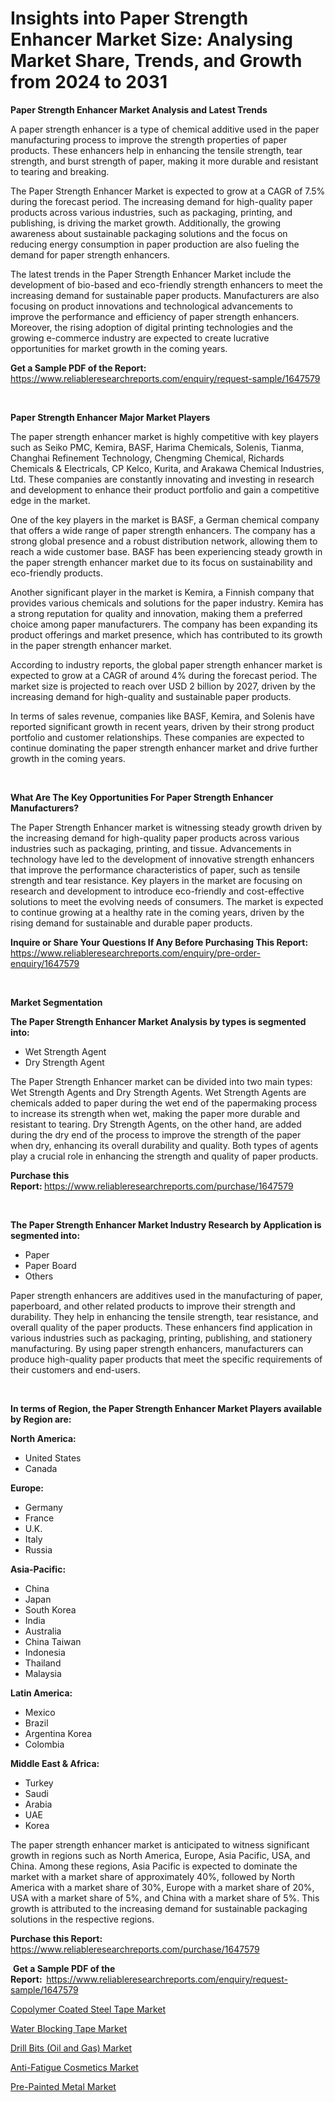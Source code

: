 <p><h1>Insights into Paper Strength Enhancer Market Size: Analysing Market Share, Trends, and Growth from 2024 to 2031</h1></p><p><strong>Paper Strength Enhancer Market Analysis and Latest Trends</strong></p>
<p><p>A paper strength enhancer is a type of chemical additive used in the paper manufacturing process to improve the strength properties of paper products. These enhancers help in enhancing the tensile strength, tear strength, and burst strength of paper, making it more durable and resistant to tearing and breaking.</p><p>The Paper Strength Enhancer Market is expected to grow at a CAGR of 7.5% during the forecast period. The increasing demand for high-quality paper products across various industries, such as packaging, printing, and publishing, is driving the market growth. Additionally, the growing awareness about sustainable packaging solutions and the focus on reducing energy consumption in paper production are also fueling the demand for paper strength enhancers.</p><p>The latest trends in the Paper Strength Enhancer Market include the development of bio-based and eco-friendly strength enhancers to meet the increasing demand for sustainable paper products. Manufacturers are also focusing on product innovations and technological advancements to improve the performance and efficiency of paper strength enhancers. Moreover, the rising adoption of digital printing technologies and the growing e-commerce industry are expected to create lucrative opportunities for market growth in the coming years.</p></p>
<p><strong>Get a Sample PDF of the Report:&nbsp;</strong> <a href="https://www.reliableresearchreports.com/enquiry/request-sample/1647579">https://www.reliableresearchreports.com/enquiry/request-sample/1647579</a></p>
<p>&nbsp;</p>
<p><strong>Paper Strength Enhancer Major Market Players</strong></p>
<p><p>The paper strength enhancer market is highly competitive with key players such as Seiko PMC, Kemira, BASF, Harima Chemicals, Solenis, Tianma, Changhai Refinement Technology, Chengming Chemical, Richards Chemicals & Electricals, CP Kelco, Kurita, and Arakawa Chemical Industries, Ltd. These companies are constantly innovating and investing in research and development to enhance their product portfolio and gain a competitive edge in the market.</p><p>One of the key players in the market is BASF, a German chemical company that offers a wide range of paper strength enhancers. The company has a strong global presence and a robust distribution network, allowing them to reach a wide customer base. BASF has been experiencing steady growth in the paper strength enhancer market due to its focus on sustainability and eco-friendly products.</p><p>Another significant player in the market is Kemira, a Finnish company that provides various chemicals and solutions for the paper industry. Kemira has a strong reputation for quality and innovation, making them a preferred choice among paper manufacturers. The company has been expanding its product offerings and market presence, which has contributed to its growth in the paper strength enhancer market.</p><p>According to industry reports, the global paper strength enhancer market is expected to grow at a CAGR of around 4% during the forecast period. The market size is projected to reach over USD 2 billion by 2027, driven by the increasing demand for high-quality and sustainable paper products.</p><p>In terms of sales revenue, companies like BASF, Kemira, and Solenis have reported significant growth in recent years, driven by their strong product portfolio and customer relationships. These companies are expected to continue dominating the paper strength enhancer market and drive further growth in the coming years.</p></p>
<p>&nbsp;</p>
<p><strong>What Are The Key Opportunities For Paper Strength Enhancer Manufacturers?</strong></p>
<p><p>The Paper Strength Enhancer market is witnessing steady growth driven by the increasing demand for high-quality paper products across various industries such as packaging, printing, and tissue. Advancements in technology have led to the development of innovative strength enhancers that improve the performance characteristics of paper, such as tensile strength and tear resistance. Key players in the market are focusing on research and development to introduce eco-friendly and cost-effective solutions to meet the evolving needs of consumers. The market is expected to continue growing at a healthy rate in the coming years, driven by the rising demand for sustainable and durable paper products.</p></p>
<p><strong>Inquire or Share Your Questions If Any Before Purchasing This Report:</strong> <a href="https://www.reliableresearchreports.com/enquiry/pre-order-enquiry/1647579">https://www.reliableresearchreports.com/enquiry/pre-order-enquiry/1647579</a></p>
<p>&nbsp;</p>
<p><strong>Market Segmentation</strong></p>
<p><strong>The Paper Strength Enhancer Market Analysis by types is segmented into:</strong></p>
<p><ul><li>Wet Strength Agent</li><li>Dry Strength Agent</li></ul></p>
<p><p>The Paper Strength Enhancer market can be divided into two main types: Wet Strength Agents and Dry Strength Agents. Wet Strength Agents are chemicals added to paper during the wet end of the papermaking process to increase its strength when wet, making the paper more durable and resistant to tearing. Dry Strength Agents, on the other hand, are added during the dry end of the process to improve the strength of the paper when dry, enhancing its overall durability and quality. Both types of agents play a crucial role in enhancing the strength and quality of paper products.</p></p>
<p><strong>Purchase this Report:&nbsp;</strong><a href="https://www.reliableresearchreports.com/purchase/1647579">https://www.reliableresearchreports.com/purchase/1647579</a></p>
<p>&nbsp;</p>
<p><strong>The Paper Strength Enhancer Market Industry Research by Application is segmented into:</strong></p>
<p><ul><li>Paper</li><li>Paper Board</li><li>Others</li></ul></p>
<p><p>Paper strength enhancers are additives used in the manufacturing of paper, paperboard, and other related products to improve their strength and durability. They help in enhancing the tensile strength, tear resistance, and overall quality of the paper products. These enhancers find application in various industries such as packaging, printing, publishing, and stationery manufacturing. By using paper strength enhancers, manufacturers can produce high-quality paper products that meet the specific requirements of their customers and end-users.</p></p>
<p>&nbsp;</p>
<p><strong>In terms of Region, the Paper Strength Enhancer Market Players available by Region are:</strong></p>
<p>
    <p> <strong> North America: </strong>
        <ul>
            <li>United States</li>
            <li>Canada</li>
        </ul>
        </p> 
    <p> <strong> Europe: </strong>
        <ul>
            <li>Germany</li>
            <li>France</li>
            <li>U.K.</li>
            <li>Italy</li>
            <li>Russia</li>
        </ul>
        </p> 
    <p> <strong> Asia-Pacific: </strong>
        <ul>
            <li>China</li>
            <li>Japan</li>
            <li>South Korea</li>
            <li>India</li>
            <li>Australia</li>
            <li>China Taiwan</li>
            <li>Indonesia</li>
            <li>Thailand</li>
            <li>Malaysia</li>
        </ul>
        </p> 
    <p> <strong> Latin America: </strong>
        <ul>
            <li>Mexico</li>
            <li>Brazil</li>
            <li>Argentina Korea</li>
            <li>Colombia</li>
        </ul>
        </p> 
    <p> <strong> Middle East & Africa: </strong>
        <ul>
            <li>Turkey</li>
            <li>Saudi</li>
            <li>Arabia</li>
            <li>UAE</li>
            <li>Korea</li>
        </ul>
    </p>
    </p>
<p><p>The paper strength enhancer market is anticipated to witness significant growth in regions such as North America, Europe, Asia Pacific, USA, and China. Among these regions, Asia Pacific is expected to dominate the market with a market share of approximately 40%, followed by North America with a market share of 30%, Europe with a market share of 20%, USA with a market share of 5%, and China with a market share of 5%. This growth is attributed to the increasing demand for sustainable packaging solutions in the respective regions.</p></p>
<p><strong>Purchase this Report: </strong><a href="https://www.reliableresearchreports.com/purchase/1647579">https://www.reliableresearchreports.com/purchase/1647579</a></p>
<p>&nbsp;<strong>Get a Sample PDF of the Report:&nbsp;&nbsp;</strong><a href="https://www.reliableresearchreports.com/enquiry/request-sample/1647579">https://www.reliableresearchreports.com/enquiry/request-sample/1647579</a></p>
<p><strong></strong></p>
<p><p><a href="https://view.publitas.com/reportprime-1/copolymer-coated-steel-tape-market-with-the-goal-of-estimating-the-market-size-and-future-growth-potential-of-various-market-segments-based-on-component-applications-end-user-and-region/">Copolymer Coated Steel Tape Market</a></p><p><a href="https://view.publitas.com/reportprime-1/water-blocking-tape-market-dynamics-2024-2031-also-about-its-market-trends-projections-and-opportunities/">Water Blocking Tape Market</a></p><p><a href="https://cat-emmental-94b.notion.site/Drill-Bits-Oil-and-Gas-Market-Provides-a-Comprehensive-Analysis-Including-a-Macro-Overview-of-the--3039e4629fe54066815706236494805f">Drill Bits (Oil and Gas) Market</a></p><p><a href="https://silk-columnist-571.notion.site/Anti-Fatigue-Cosmetics-Market-Furnish-Information-about-Market-Size-Market-Share-Market-Dynamics--cfa279ef7af4416a8dc57d18f9a7f767">Anti-Fatigue Cosmetics Market</a></p><p><a href="https://cat-emmental-94b.notion.site/Pre-Painted-Metal-Market-Centers-on-Aspects-such-as-Market-Growth-Market-Share-Market-Opportunity--31d1f61205644c77bfd00b6dc6665f86">Pre-Painted Metal Market</a></p></p>
